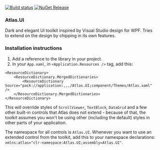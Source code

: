 [![Build status](https://ci.appveyor.com/api/projects/status/sqyrd90lnrbfln2g?svg=true)](https://ci.appveyor.com/project/Ciastex/atlas-ui)
[![NuGet Release](https://img.shields.io/nuget/v/Atlas.UI.svg?colorB=%23007ACC)](https://www.nuget.org/packages/Atlas.UI)

### Atlas.UI
Dark and elegant UI toolkit inspired by Visual Studio design for WPF. Tries to extend on the design by chipping in its own features.

### Installation instructions
1. Add a reference to the library in your project.
2. In your `App.xaml`, in `<Application.Resources />` tag, add this:
```
<ResourceDictionary>
    <ResourceDictionary.MergedDictionaries>
        <ResourceDictionary Source="pack://application:,,,/Atlas.UI;component/Themes/Atlas.xaml" />
    </ResourceDictionary.MergedDictionaries>
</ResourceDictionary>
```
This will override styles of `ScrollViewer`, `TextBlock`, `DataGrid` and a few other built-in controls that Atlas does not extend - because of that, the toolkit assumes you won't be using other (including the default) styles in other parts of your application.

The namespace for all controls is `Atlas.UI`. Whenever you want to use an extended control from the toolkit, add this to your namespace declarations: `xmlns:atlas="clr-namespace:Atlas.UI;assembly=Atlas.UI"`.
